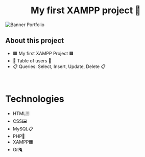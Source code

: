 <div align="center">
<h1 align="center">My first XAMPP project</a> 👋</h1>
</div>
<img src="https://i.imgur.com/brsdHMd.png" alt="Banner Portfolio">

## About this project

- 🟧​ My first XAMPP Project 🟧​
- 🧍​​​ Table of users 🧍​
- 📋​ Queries: Select, Insert, Update, Delete 📋​
<br>

# Technologies

- HTML🗏
- CSS🖼️
- MySQL📋​
- PHP🐘
- XAMPP🟧​
- Git🐈​

